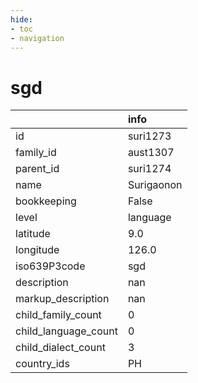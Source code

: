 ```yaml
---
hide:
- toc
- navigation
---
```

# sgd
|                      | info       |
|:---------------------|:-----------|
| id                   | suri1273   |
| family_id            | aust1307   |
| parent_id            | suri1274   |
| name                 | Surigaonon |
| bookkeeping          | False      |
| level                | language   |
| latitude             | 9.0        |
| longitude            | 126.0      |
| iso639P3code         | sgd        |
| description          | nan        |
| markup_description   | nan        |
| child_family_count   | 0          |
| child_language_count | 0          |
| child_dialect_count  | 3          |
| country_ids          | PH         |